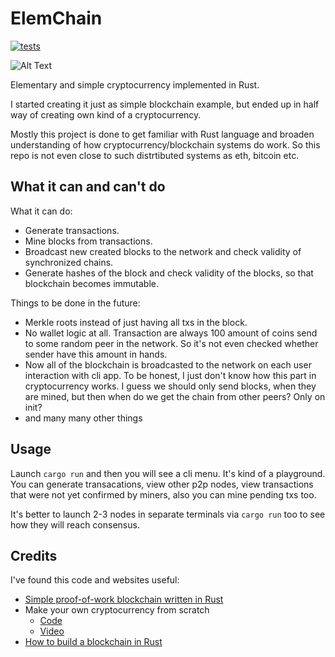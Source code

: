 # ElemChain

[![tests](https://github.com/AlexKaravaev/elemchain/actions/workflows/tests.yml/badge.svg)](https://github.com/AlexKaravaev/elemchain/actions/workflows/tests.yml)

![Alt Text](./media/demo.gif)

Elementary and simple cryptocurrency implemented in Rust.

I started creating it just as simple blockchain example, but ended up in half way of creating own kind of a cryptocurrency.


Mostly this project is done to get familiar with Rust language and broaden understanding of how cryptocurrency/blockchain systems do work. So this repo is not even close to such distrtibuted systems as eth, bitcoin etc.

## What it can and can't do

What it can do:
* Generate transactions.
* Mine blocks from transactions.
* Broadcast new created blocks to the network and check validity of synchronized chains.
* Generate hashes of the block and check validity of the blocks, so that blockchain becomes immutable.

Things to be done in the future:

* Merkle roots instead of just having all txs in the block.
* No wallet logic at all. Transaction are always 100 amount of coins send to some random peer in the network. So it's not even checked whether sender have this amount in hands.
* Now all of the blockchain is broadcasted to the network on each user interaction with cli app. To be honest, I just don't know how this part in cryptocurrency works. I guess we should only send blocks, when they are mined, but then when do we get the chain from other peers? Only on init?
* and many many other things


## Usage

Launch ```cargo run``` and then you will see a cli menu. It's kind of a playground. You can generate transacations, view other p2p nodes, view transactions that were not yet confirmed by miners, also you can mine pending txs too.

It's better to launch 2-3 nodes in separate terminals via ```cargo run``` too to see how they will reach consensus.

## Credits

I've found this code and websites useful:
* [Simple proof-of-work blockchain written in Rust](https://github.com/thor314/rust-blockchain)
* Make your own cryptocurrency from scratch
  * [Code](https://github.com/nathan-149/CustomCryptocurrency)
  * [Video](https://www.youtube.com/watch?v=malwhCwEosk)
* [How to build a blockchain in Rust](https://blog.logrocket.com/how-to-build-a-blockchain-in-rust/)
